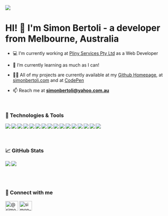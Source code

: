 <a href="http://simonbertoli.com" target="_blank"><img src="https://res.cloudinary.com/ds9nzjduw/image/upload/v1670822823/simonbertoli.com/github_profile_banner_kbblzy.png" ></a>

<h1 align="left">HI! 👋  I'm Simon Bertoli - a developer from Melbourne, Australia</h1>

- 💻 I’m currently working at <a href="https://pliny.com.au/">Pliny Services Pty Ltd</a> as a Web Developer

- 🌱 I’m currently learning as much as I can!

- 👨‍💻 All of my projects are currently available at my <a href="https://github.com/simon3073" target="_blank">Github Homepage</a>, at <a href="http://simonbertoli.com" target="_blank">simonbertoli.com</a> and at <a href="https://codepen.io/simon3073" target="_blank">CodePen</a>

- 📫 Reach me at **simonbertoli@yahoo.com.au**

<br>
<h3 align="left">🔧 Technologies & Tools</h3>
<img align="left" src="https://img.shields.io/badge/Code-HTML5-informational?style=flat&logo=html5&logoColor=white&color=blue" /> 
<img align="left" src="https://img.shields.io/badge/Code-CSS3-informational?style=flat&logo=CSS3&logoColor=white&color=blue" /> 
<img align="left" src="https://img.shields.io/badge/Code-SASS-informational?style=flat&logo=sass&logoColor=white&color=blue" /> 
<img align="left" src="https://img.shields.io/badge/Code-JavaScript-informational?style=flat&logo=javascript&logoColor=white&color=blue" /> 
<img align="left" src="https://img.shields.io/badge/Code-TypeScript-informational?style=flat&logo=typescript&logoColor=white&color=blue" /> 

<img align="left" src="https://img.shields.io/badge/Framework-Bootstrap-informational?style=flat&logo=bootstrap&logoColor=white&color=blue" /> 
<img align="left" src="https://img.shields.io/badge/Framework-Tailwind-informational?style=flat&logo=tailwindcss&logoColor=white&color=blue" /> 

<img align="left" src="https://img.shields.io/badge/Library-React-informational?style=flat&logo=react&logoColor=white&color=blue" /> 
<img align="left" src="https://img.shields.io/badge/Framework-Angular-informational?style=flat&logo=angular&logoColor=white&color=blue" /> 
<img align="left" src="https://img.shields.io/badge/Platform-GitHub-informational?style=flat&logo=github&logoColor=white&color=blue" /> 

<img align="left" src="https://img.shields.io/badge/Platform-MongoDB-informational?style=flat&logo=mongodb&logoColor=white&color=blue" /> 
<img align="left" src="https://img.shields.io/badge/Platform-MySQL-informational?style=flat&logo=mysql&logoColor=white&color=blue" /> 
<img align="left" src="https://img.shields.io/badge/Platform-PHP-informational?style=flat&logo=php&logoColor=white&color=blue" /> 
<img align="left" src="https://img.shields.io/badge/Platform-NodeJS-informational?style=flat&logo=nodedotjs&logoColor=white&color=blue" /> 

<img align="left" src="https://img.shields.io/badge/Tools-VSCode-informational?style=flat&logo=visualstudio&logoColor=white&color=blue" />
<img align="left" src="https://img.shields.io/badge/Tools-Creative Cloud-informational?style=flat&logo=adobe&logoColor=white&color=blue" />


<br><br><br>
<h3 align="left">📈 GitHub Stats</h3>
<img align="left" src="https://github-readme-stats.vercel.app/api/top-langs/?username=simon3073&theme=dark" />
<img align="center" src="https://github-readme-stats.vercel.app/api/?username=simon3073&theme=dark" />
<br><br><br>

<br>
<h3 align="left">📇 Connect with me</h3>
<p align="left">
<a href="https://codepen.io/simon3073" target="_blank"><img align="center" src="https://raw.githubusercontent.com/rahuldkjain/github-profile-readme-generator/master/src/images/icons/Social/codepen.svg" alt="@simon3073" height="30" width="40" /></a>
<a href="https://linkedin.com/in/simon-bertoli-5a73893" target="_blank"><img align="center" src="https://raw.githubusercontent.com/rahuldkjain/github-profile-readme-generator/master/src/images/icons/Social/linked-in-alt.svg" alt="simon-bertoli-5a73893" height="30" width="40" /></a>
</p>
